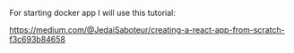For starting docker app I will use this tutorial:

https://medium.com/@JedaiSaboteur/creating-a-react-app-from-scratch-f3c693b84658
